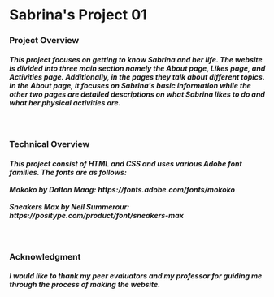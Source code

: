 # Sabrina's Project 01

### Project Overview

<h5>This project focuses on getting to know Sabrina and her life. The website is divided into three main section namely the About page, Likes page, and Activities page. Additionally, in the pages they talk about different topics. In the About page, it focuses on Sabrina's basic information while the other two pages are detailed descriptions on what Sabrina likes to do and what her physical activities are.</h5>
<br>

### Technical Overview
<h5>This project consist of HTML and CSS and uses various Adobe font families. The fonts are as follows:
<br>
<br>
Mokoko by Dalton Maag:
https://fonts.adobe.com/fonts/mokoko
<br>
<br>
Sneakers Max by Neil Summerour:
https://positype.com/product/font/sneakers-max
</h5>
<br>

### Acknowledgment

<h5>I would like to thank my peer evaluators and my professor for guiding me through the process of making the website.